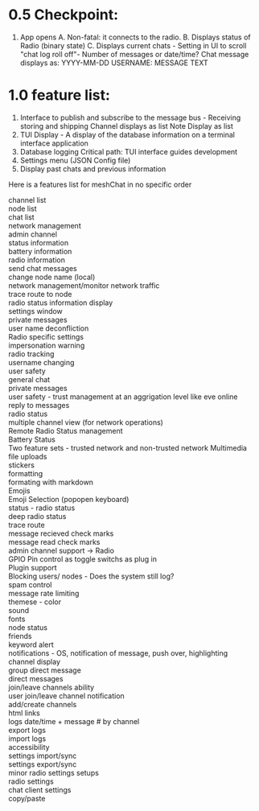 # 0.5 Checkpoint:
1. App opens
	A. Non-fatal: it connects to the radio.
	B. Displays status of Radio (binary state)
	C. Displays current chats -
		Setting in UI to scroll "chat log roll off"- Number of messages or date/time?
		Chat message displays as: YYYY-MM-DD USERNAME: MESSAGE TEXT


# 1.0 feature list:
1. Interface to publish and subscribe to the message bus - Receiving storing and shipping
	Channel displays as list
	Note Display as list
2. TUI Display - A display of the database information on a terminal interface application
3. Database logging
Critical path: TUI interface guides development
4. Settings menu (JSON Config file)
5. Display past chats and previous information

Here is a features list for meshChat in no specific order

channel list   
node list   
chat list  
network management  
admin channel  
status information  
battery information  
radio information  
send chat messages  
change node name (local)  
network management/monitor network traffic  
trace route to node  
radio status information display  
settings window  
private messages  
user name deconfliction  
Radio specific settings  
impersonation warning  
radio tracking  
username changing  
user safety  
general chat  
private messages  
user safety - trust management at an aggrigation level like eve online  
reply to messages  
radio status  
multiple channel view (for network operations)  
Remote Radio Status management  
Battery Status  
Two feature sets - trusted network and non-trusted network 
Multimedia  
file uploads  
stickers  
formatting  
formating with markdown  
Emojis  
Emoji Selection (popopen keyboard)  
status - radio status  
deep radio status  
trace route  
message recieved check marks  
message read check marks  
admin channel support -> Radio  
GPIO Pin control as toggle switchs as plug in  
Plugin support  
Blocking users/ nodes  - Does the system still log?  
spam control  
message rate limiting  
themese - color  
sound  
fonts  
node status  
friends  
keyword alert  
notifications - OS, notification of message, push over, highlighting  
channel display  
group direct message  
direct messages  
join/leave channels ability  
user join/leave channel notification  
add/create channels  
html links  
logs date/time + message # by channel  
export logs  
import logs  
accessibility  
settings import/sync  
settings export/sync  
minor radio settings setups  
radio settings  
chat client settings  
copy/paste  
